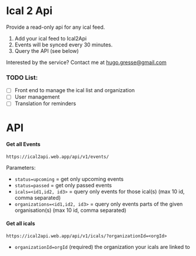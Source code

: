 # Ical 2 Api

Provide a read-only api for any ical feed.

1. Add your ical feed to Ical2Api
2. Events will be synced every 30 minutes.
3. Query the API (see below)

Interested by the service? Contact me at hugo.gresse@gmail.com

### TODO List:

-   [ ] Front end to manage the ical list and organization
-   [ ] User management
-   [ ] Translation for reminders

# API

#### Get all Events

`https://ical2api.web.app/api/v1/events/`

Parameters:

-   `status=upcoming` = get only upcoming events
-   `status=passed` = get only passed events
-   `icals=<id1,id2, id3>` = query only events for those ical(s) (max 10 id, comma separated)
-   `organizations=<id1,id2, id3>` = query only events parts of the given organisation(s) (max 10 id, comma separated)

#### Get all icals

`https://ical2api.web.app/api/v1/icals/?organizationId=<orgId>`

-   `organizationId=orgId` (required) the organization your icals are linked to

